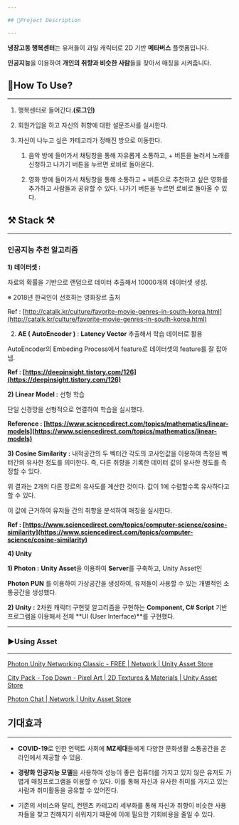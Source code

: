 ```yaml
---

## 📙Project Description

---
```




**냉장고동 행복센터**는 유저들이 과일 캐릭터로 2D 기반 **메타버스** 플랫폼입니다.

**인공지능**을 이용하여 **개인의 취향과 비슷한 사람**들을 찾아서 매칭을 시켜줍니다.

## 🤔How To Use?

---

1. 행복센터로 들어간다.**(로그인)**
2. 회원가입을 하고 자신의 취향에 대한 설문조사를 실시한다.
3. 자신이 나누고 싶은 카테고리가 정해진 방으로 이동한다.

    1) 음악 방에 들어가서 채팅창을 통해 자유롭게 소통하고, + 버튼을 눌러서 노래를 신청하고 나가기 버튼을 누르면 로비로 돌아온다.

    2) 영화 방에 들어가서 채팅창을 통해 소통하고 + 버튼으로 추천하고 싶은 영화를 추가하고 사람들과 공유할 수 있다. 나가기 버튼을 누르면 로비로 돌아올 수 있다.

## ⚒️ Stack ⚒️

---

### 인공지능 추천 알고리즘

**1) 데이터셋 :**

자료의 확률을 기반으로 랜덤으로 데이터 추출해서 10000개의 데이터셋 생성.

※ 2018년 한국인이 선호하는 영화장르 출처

Ref : [http://catalk.kr/culture/favorite-movie-genres-in-south-korea.html](http://catalk.kr/culture/favorite-movie-genres-in-south-korea.html)

2) **AE ( AutoEncoder )** : **Latency Vector** 추출해서 학습 데이터로 활용

AutoEncoder의 Embeding Process에서 feature로 데이터셋의 feature를 잘 잡아냄.

**Ref : [https://deepinsight.tistory.com/126](https://deepinsight.tistory.com/126)**

**2) Linear Model :** 선형 학습

단일 신경망을 선형적으로 연결하여 학습을 실시했다.

**Reference : [https://www.sciencedirect.com/topics/mathematics/linear-models](https://www.sciencedirect.com/topics/mathematics/linear-models)**

**3) Cosine Similarity :**  내적공간의 두 벡터간 각도의 코사인값을 이용하여 측정된 벡터간의 유사한 정도를 의미한다. 즉, 다른 취향을 기록한 데이터 값의 유사한 정도를 측정할 수 있다.

위 결과는 2개의 다른 장르의 유사도를 계산한 것이다. 값이 1에 수렴할수록 유사하다고 할 수 있다.

이 값에 근거하여 유저들 간의 취향을 분석하여 매칭을 실시한다.

**Ref : [https://www.sciencedirect.com/topics/computer-science/cosine-similarity](https://www.sciencedirect.com/topics/computer-science/cosine-similarity)**

**4) Unity**

**1) Photon :** **Unity Asset**을 이용하여 **Server**를 구축하고, Unity Asset인

**Photon PUN** 를 이용하여 가상공간을 생성하여, 유저들이 사용할 수 있는 개별적인 소통공간을 생성했다.

**2) Unity :** 2차원 캐릭터 구현및 알고리즘을 구현하는 **Component, C# Script** 기반 프로그램을 이용해서 전체 **UI (User Interface)**를 구현했다.

---

### ▶️Using Asset

---

[Photon Unity Networking Classic - FREE | Network | Unity Asset Store](https://assetstore.unity.com/packages/tools/network/photon-unity-networking-classic-free-1786)

[City Pack - Top Down - Pixel Art | 2D Textures & Materials | Unity Asset Store](https://assetstore.unity.com/packages/2d/textures-materials/city-pack-top-down-pixel-art-195403)

[Photon Chat | Network | Unity Asset Store](https://assetstore.unity.com/packages/tools/network/photon-chat-45334)

## 기대효과

---

- **COVID-19**로 인한 언택트 사회에 **MZ세대**들에게 다양한 문화생활 소통공간을 온라인에서 제공할 수 있음.

- **경량화 인공지능 모델**을 사용하여 성능이 좋은 컴퓨터를 가지고 있지 않은 유저도 가볍게 매칭프로그램을 이용할 수 있다. 이를 통해 자신과 유사한 취미를 가지고 있는 사람과 취미활동을 공유할 수 있어진다.

- 기존의 서비스와 달리, 컨텐츠 카테고리 세부화를 통해 자신과 취향이 비슷한 사용자들을 찾고 친해지기 쉬워지기 때문에 이에 필요한 기회비용을 줄일 수 있다.

